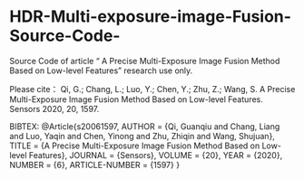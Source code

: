 # HDR-Multi-exposure-image-Fusion-Source-Code-

Source Code of article “ A Precise Multi-Exposure Image Fusion Method Based on Low-level Features” research use only.  

Please cite： Qi, G.; Chang, L.; Luo, Y.; Chen, Y.; Zhu, Z.; Wang, S. A Precise Multi-Exposure Image Fusion Method Based on Low-level Features. Sensors 2020, 20, 1597.  

BIBTEX: @Article{s20061597, AUTHOR = {Qi, Guanqiu and Chang, Liang and Luo, Yaqin and Chen, Yinong and Zhu, Zhiqin and Wang, Shujuan}, TITLE = {A Precise Multi-Exposure Image Fusion Method Based on Low-level Features}, JOURNAL = {Sensors}, VOLUME = {20}, YEAR = {2020}, NUMBER = {6}, ARTICLE-NUMBER = {1597} }
